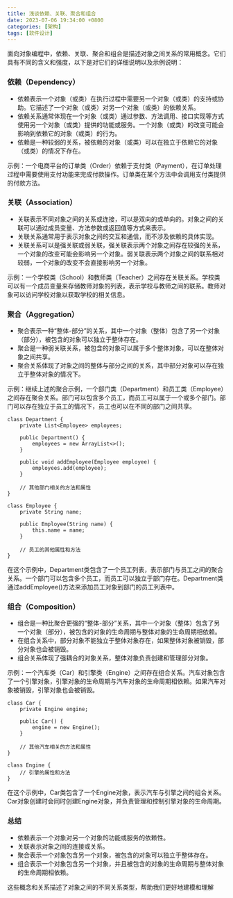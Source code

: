 ```yaml
---
title: 浅谈依赖、关联、聚合和组合
date: 2023-07-06 19:34:00 +0800
categories: [架构]
tags: [软件设计]
---
```


面向对象编程中，依赖、关联、聚合和组合是描述对象之间关系的常用概念。它们具有不同的含义和强度，以下是对它们的详细说明以及示例说明：

### 依赖（Dependency）

   - 依赖表示一个对象（或类）在执行过程中需要另一个对象（或类）的支持或协助。它描述了一个对象（或类）对另一个对象（或类）的依赖关系。
   - 依赖关系通常体现在一个对象（或类）通过参数、方法调用、接口实现等方式使用另一个对象（或类）提供的功能或服务。一个对象（或类）的改变可能会影响到依赖它的对象（或类）的行为。
   - 依赖是一种较弱的关系，被依赖的对象（或类）可以在独立于依赖它的对象（或类）的情况下存在。
   
   示例：一个电商平台的订单类（Order）依赖于支付类（Payment），在订单处理过程中需要使用支付功能来完成付款操作。订单类在某个方法中会调用支付类提供的付款方法。

### 关联（Association）

   - 关联表示不同对象之间的关系或连接，可以是双向的或单向的。对象之间的关联可以通过成员变量、方法参数或返回值等方式来表示。
   - 关联关系通常用于表示对象之间的交互和通信，而不涉及依赖的具体实现。
   - 关联关系可以是强关联或弱关联，强关联表示两个对象之间存在较强的关系，一个对象的改变可能会影响另一个对象。弱关联表示两个对象之间的联系相对较弱，一个对象的改变不会直接影响另一个对象。
   
   示例：一个学校类（School）和教师类（Teacher）之间存在关联关系。学校类可以有一个成员变量来存储教师对象的列表，表示学校与教师之间的联系。教师对象可以访问学校对象以获取学校的相关信息。

### 聚合（Aggregation）

   - 聚合表示一种“整体-部分”的关系，其中一个对象（整体）包含了另一个对象（部分），被包含的对象可以独立于整体存在。
   - 聚合是一种弱关联关系，被包含的对象可以属于多个整体对象，可以在整体对象之间共享。
   - 聚合关系体现了对象之间的整体与部分之间的关系，其中部分对象可以存在独立于整体对象的情况下。
   
   示例：继续上述的聚合示例，一个部门类（Department）和员工类（Employee）之间存在聚合关系。部门可以包含多个员工，而员工可以属于一个或多个部门。部门可以存在独立于员工的情况下，员工也可以在不同的部门之间共享。

```
class Department {
    private List<Employee> employees;
    
    public Department() {
        employees = new ArrayList<>();
    }
    
    public void addEmployee(Employee employee) {
        employees.add(employee);
    }
    
    // 其他部门相关的方法和属性
}

class Employee {
    private String name;
    
    public Employee(String name) {
        this.name = name;
    }
    
    // 员工的其他属性和方法
}
```

在这个示例中，Department类包含了一个员工列表，表示部门与员工之间的聚合关系。一个部门可以包含多个员工，而员工可以独立于部门存在。Department类通过addEmployee()方法来添加员工对象到部门的员工列表中。


### 组合（Composition）

   - 组合是一种比聚合更强的“整体-部分”关系，其中一个对象（整体）包含了另一个对象（部分），被包含的对象的生命周期与整体对象的生命周期相依赖。
   - 在组合关系中，部分对象不能独立于整体对象存在，如果整体对象被销毁，部分对象也会被销毁。
   - 组合关系体现了强耦合的对象关系，整体对象负责创建和管理部分对象。
   
   示例：一个汽车类（Car）和引擎类（Engine）之间存在组合关系。汽车对象包含了一个引擎对象，引擎对象的生命周期与汽车对象的生命周期相依赖。如果汽车对象被销毁，引擎对象也会被销毁。

```
class Car {
    private Engine engine;
    
    public Car() {
        engine = new Engine();
    }
    
    // 其他汽车相关的方法和属性
}

class Engine {
    // 引擎的属性和方法
}
```

在这个示例中，Car类包含了一个Engine对象，表示汽车与引擎之间的组合关系。Car对象创建时会同时创建Engine对象，并负责管理和控制引擎对象的生命周期。

### 总结

- 依赖表示一个对象对另一个对象的功能或服务的依赖性。
- 关联表示对象之间的连接或关系。
- 聚合表示一个对象包含另一个对象，被包含的对象可以独立于整体存在。
- 组合表示一个对象包含另一个对象，并且被包含的对象的生命周期与整体对象的生命周期相依赖。

这些概念和关系描述了对象之间的不同关系类型，帮助我们更好地建模和理解